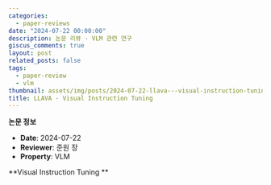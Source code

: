 ```yaml
---
categories:
  - paper-reviews
date: "2024-07-22 00:00:00"
description: 논문 리뷰 - VLM 관련 연구
giscus_comments: true
layout: post
related_posts: false
tags:
  - paper-review
  - vlm
thumbnail: assets/img/posts/2024-07-22-llava---visual-instruction-tuning/thumbnail.jpg
title: LLAVA - Visual Instruction Tuning
---
```


**논문 정보**

- **Date**: 2024-07-22
- **Reviewer**: 준원 장
- **Property**: VLM

**Visual Instruction Tuning **
